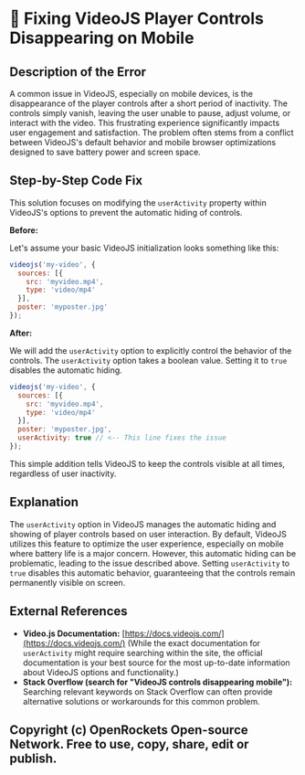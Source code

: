 # 🐞 Fixing VideoJS Player Controls Disappearing on Mobile


## Description of the Error

A common issue in VideoJS, especially on mobile devices, is the disappearance of the player controls after a short period of inactivity.  The controls simply vanish, leaving the user unable to pause, adjust volume, or interact with the video. This frustrating experience significantly impacts user engagement and satisfaction.  The problem often stems from a conflict between VideoJS's default behavior and mobile browser optimizations designed to save battery power and screen space.


## Step-by-Step Code Fix

This solution focuses on modifying the `userActivity` property within VideoJS's options to prevent the automatic hiding of controls.

**Before:**

Let's assume your basic VideoJS initialization looks something like this:

```javascript
videojs('my-video', {
  sources: [{
    src: 'myvideo.mp4',
    type: 'video/mp4'
  }],
  poster: 'myposter.jpg'
});
```

**After:**

We will add the `userActivity` option to explicitly control the behavior of the controls. The `userActivity` option takes a boolean value. Setting it to `true` disables the automatic hiding.

```javascript
videojs('my-video', {
  sources: [{
    src: 'myvideo.mp4',
    type: 'video/mp4'
  }],
  poster: 'myposter.jpg',
  userActivity: true // <-- This line fixes the issue
});
```

This simple addition tells VideoJS to keep the controls visible at all times, regardless of user inactivity.


## Explanation

The `userActivity` option in VideoJS manages the automatic hiding and showing of player controls based on user interaction. By default, VideoJS utilizes this feature to optimize the user experience, especially on mobile where battery life is a major concern.  However, this automatic hiding can be problematic, leading to the issue described above. Setting `userActivity` to `true` disables this automatic behavior, guaranteeing that the controls remain permanently visible on screen.


## External References

* **Video.js Documentation:** [https://docs.videojs.com/](https://docs.videojs.com/)  (While the exact documentation for `userActivity` might require searching within the site,  the official documentation is your best source for the most up-to-date information about VideoJS options and functionality.)
* **Stack Overflow (search for "VideoJS controls disappearing mobile"):**  Searching relevant keywords on Stack Overflow can often provide alternative solutions or workarounds for this common problem.


## Copyright (c) OpenRockets Open-source Network. Free to use, copy, share, edit or publish.

